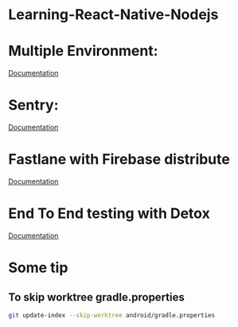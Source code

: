 

# Learning-React-Native-Nodejs

# Multiple Environment: 
[Documentation](https://github.com/thongluonglib/Learning-React-Native-Nodejs/tree/main/MultiEnvironment/Client/MultiEnvApp#readme)

# Sentry: 
[Documentation](https://github.com/thongluonglib/Learning-React-Native-Nodejs/tree/main/Sentry/Client/sendtryproject#readme)

# Fastlane with Firebase distribute

[Documentation](https://github.com/thongluonglib/Learning-React-Native-Nodejs/tree/main/RNFastlane#readme)

# End To End testing with Detox

[Documentation](https://github.com/thongluonglib/Learning-React-Native-Nodejs/tree/main/EndToEndTest/Client/RNDetoxTest#readme)


# Some tip

## To skip worktree gradle.properties

```sh
git update-index --skip-worktree android/gradle.properties 
```
